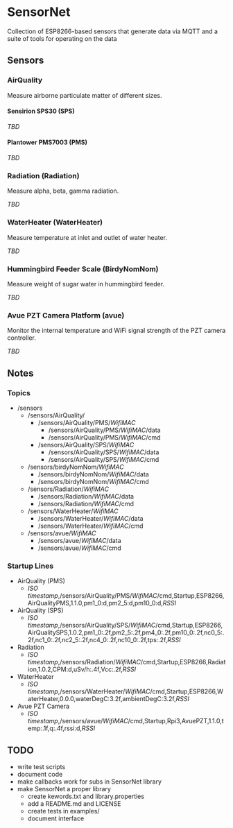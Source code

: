 # SensorNet

Collection of ESP8266-based sensors that generate data via MQTT and a suite of tools for operating on the data

## Sensors

### AirQuality

Measure airborne particulate matter of different sizes.

#### Sensirion SPS30 (SPS)

*TBD*

#### Plantower PMS7003 (PMS)

*TBD*

### Radiation (Radiation)

Measure alpha, beta, gamma radiation.

*TBD*

### WaterHeater (WaterHeater)

Measure temperature at inlet and outlet of water heater.

*TBD*

### Hummingbird Feeder Scale (BirdyNomNom)

Measure weight of sugar water in hummingbird feeder.

*TBD*

### Avue PZT Camera Platform (avue)

Monitor the internal temperature and WiFi signal strength of the PZT camera controller.

*TBD*

## Notes

### Topics

* /sensors
    - /sensors/AirQuality/
        + /sensors/AirQuality/PMS/*WifiMAC*
            * /sensors/AirQuality/PMS/*WifiMAC*/data
            * /sensors/AirQuality/PMS/*WifiMAC*/cmd
        + /sensors/AirQuality/SPS/*WifiMAC*
            * /sensors/AirQuality/SPS/*WifiMAC*/data
            * /sensors/AirQuality/SPS/*WifiMAC*/cmd
    - /sensors/birdyNomNom/*WifiMAC*
        + /sensors/birdyNomNom/*WifiMAC*/data
        + /sensors/birdyNomNom/*WifiMAC*/cmd
    - /sensors/Radiation/*WifiMAC*
        + /sensors/Radiation/*WifiMAC*/data
        + /sensors/Radiation/*WifiMAC*/cmd
    - /sensors/WaterHeater/*WifiMAC*
        + /sensors/WaterHeater/*WifiMAC*/data
        + /sensors/WaterHeater/*WifiMAC*/cmd
    - /sensors/avue/*WifiMAC*
        + /sensors/avue/*WifiMAC*/data
        + /sensors/avue/*WifiMAC*/cmd

### Startup Lines

* AirQuality (PMS)
    - *ISO timestamp*,/sensors/AirQuality/PMS/*WifiMAC*/cmd,Startup,ESP8266,AirQualityPMS,1.1.0,pm1_0:d,pm2_5:d,pm10_0:d,*RSSI*
* AirQuality (SPS)
    - *ISO timestamp*,/sensors/AirQuality/SPS/*WifiMAC*/cmd,Startup,ESP8266,AirQualitySPS,1.0.2,pm1_0:.2f,pm2_5:.2f,pm4_0:.2f,pm10_0:.2f,nc0_5:.2f,nc1_0:.2f,nc2_5:.2f,nc4_0:.2f,nc10_0:.2f,tps:.2f,*RSSI*
* Radiation
    - *ISO timestamp*,/sensors/Radiation/*WifiMAC*/cmd,Startup,ESP8266,Radiation,1.0.2,CPM:d,uSv/h:.4f,Vcc:.2f,*RSSI*
* WaterHeater
    - *ISO timestamp*,/sensors/WaterHeater/*WifiMAC*/cmd,Startup,ESP8266,WaterHeater,0.0.0,waterDegC:3.2f,ambientDegC:3.2f,*RSSI*
* Avue PZT Camera
    - *ISO timestamp*,/sensors/avue/*WifiMAC*/cmd,Startup,Rpi3,AvuePZT,1.1.0,temp:.1f,q:.4f,rssi:d,*RSSI*


## TODO

* write test scripts
* document code
* make callbacks work for subs in SensorNet library
* make SensorNet a proper library
  - create kewords.txt and library.properties
  - add a README.md and LICENSE
  - create tests in examples/
  - document interface
